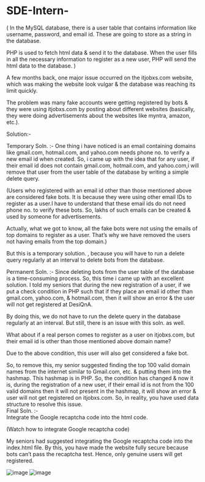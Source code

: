 # SDE-Intern-
( In the MySQL database, there is a user table that contains information like username, password, and email id.  These are going to store as a string in the database.

PHP is used to fetch html data & send it to the database. When the user fills in all the necessary information to register as a new user, PHP will send the html data to the database. )


A few months back, one major issue occurred on the itjobxs.com website,  which was making the website look vulgar & the database was reaching its limit quickly. 

The problem was many fake accounts were getting registered by bots & they were using itjobxs.com by posting about different websites (basically, they were doing advertisements about the websites like myntra, amazon, etc.). 

Solution:- 

Temporary Soln. :- One thing i have noticed is an email containing domains like gmail.com, hotmail.com, and yahoo.com needs phone no. to verify a new email id when created. So, i came up with the idea that for any user, if their email id does not contain gmail.com, hotmail.com, and yahoo.com,i will remove that user from the user table of the database by writing a simple delete query.  

(Users who registered with an email id other than those mentioned above are considered fake bots. It is because they were using other email IDs to register as a user.I have to understand that these email ids do not need phone no. to verify these bots. So, lakhs of such emails can be created & used by someone for advertisements. 

Actually, what we got to know,  all the fake bots were not using the emails of top domains to register as a user. That’s why we have removed the users not having emails from the top domain.)

But this is a temporary solution. , because you will have to run a delete query regularly at an interval to delete bots from the database.   

Permanent Soln. :- Since deleting bots from the user table of the database is a time-consuming process. So, this time i came up with an excellent solution. I told my seniors that during the new registration of a user,  if we put a check condition in PHP such that if they place an email id other than gmail.com, yahoo.com, & hotmail.com, then it will show an error & the user will not get registered at DesiQnA. 


By doing this, we do not have to run the delete query in the database regularly at an interval.  But still, there is an issue with this soln. as well. 

What about if a real person comes to register as a user on itjobxs.com, but their email id is other than those mentioned above domain name?

Due to the above condition, this user will also get considered a fake bot.

So, to remove this, my senior suggested finding the top 100 valid domain names from the internet similar to Gmail.com, etc. & putting them into the hashmap. This hashmap is in PHP. So, the condition has changed & now it is, during the registration of a new user, if their email id is not from the 100 valid domains then it will not present in the hashmap, it will show an error & user will not get registered on itjobxs.com. So, in reality, you have used data structure to resolve this issue.  
Final Soln. :-  
Integrate the Google recaptcha code into the html code.   

(Watch how to integrate Google recaptcha code)

My seniors had suggested integrating the Google recaptcha code into the index.html file. By this, you have made the website fully secure because bots can’t pass the recaptcha test. Hence, only genuine users will get registered. 

![image](https://github.com/user-attachments/assets/a3e14338-976f-4e9b-91ec-7b8f6f925756)
![image](https://github.com/user-attachments/assets/c6723ff9-4dc4-4c57-82f5-5d799ec069a9)
